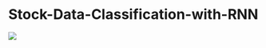 # Stock-Data-Classification-with-RNN

![](https://github.com/artaru/Stock-Data-Classification-with-RNN/blob/main/CreateCircle-ezgif.com-video-to-gif-converter.gif)
